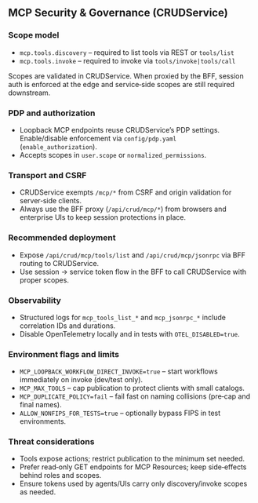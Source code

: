 ## MCP Security & Governance (CRUDService)

### Scope model
- `mcp.tools.discovery` – required to list tools via REST or `tools/list`
- `mcp.tools.invoke` – required to invoke via `tools/invoke|tools/call`

Scopes are validated in CRUDService. When proxied by the BFF, session auth is enforced at the edge and service‑side scopes are still required downstream.

### PDP and authorization
- Loopback MCP endpoints reuse CRUDService’s PDP settings. Enable/disable enforcement via `config/pdp.yaml` (`enable_authorization`).
- Accepts scopes in `user.scope` or `normalized_permissions`.

### Transport and CSRF
- CRUDService exempts `/mcp/*` from CSRF and origin validation for server‑side clients.
- Always use the BFF proxy (`/api/crud/mcp/*`) from browsers and enterprise UIs to keep session protections in place.

### Recommended deployment
- Expose `/api/crud/mcp/tools/list` and `/api/crud/mcp/jsonrpc` via BFF routing to CRUDService.
- Use session → service token flow in the BFF to call CRUDService with proper scopes.

### Observability
- Structured logs for `mcp_tools_list_*` and `mcp_jsonrpc_*` include correlation IDs and durations.
- Disable OpenTelemetry locally and in tests with `OTEL_DISABLED=true`.

### Environment flags and limits
- `MCP_LOOPBACK_WORKFLOW_DIRECT_INVOKE=true` – start workflows immediately on invoke (dev/test only).
- `MCP_MAX_TOOLS` – cap publication to protect clients with small catalogs.
- `MCP_DUPLICATE_POLICY=fail` – fail fast on naming collisions (pre‑cap and final names).
- `ALLOW_NONFIPS_FOR_TESTS=true` – optionally bypass FIPS in test environments.

### Threat considerations
- Tools expose actions; restrict publication to the minimum set needed.
- Prefer read‑only GET endpoints for MCP Resources; keep side‑effects behind roles and scopes.
- Ensure tokens used by agents/UIs carry only discovery/invoke scopes as needed.


